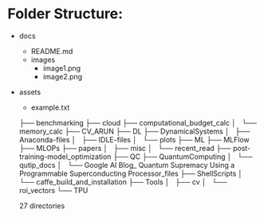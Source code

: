 # Folder Structure:

- docs
    - README.md
    - images
        - image1.png
        - image2.png
- assets
    - example.txt


  ├── benchmarking
  ├── cloud
  ├── computational_budget_calc
  │   └── memory_calc
  ├── CV_ARUN
  ├── DL
  ├── DynamicalSystems
  │   ├── Anaconda-files
  │   ├── IDLE-files
  │   └── plots
  ├── ML
  ├── MLFlow
  ├── MLOPs
  ├── papers
  │   ├── misc
  │   └── recent_read
  ├── post-training-model_optimization
  ├── QC
  ├── QuantumComputing
  │   └── qutip_docs
  │       └── Google AI Blog_ Quantum Supremacy Using a Programmable Superconducting Processor_files
  ├── ShellScripts
  │   └── caffe_build_and_installation
  ├── Tools
  │   ├── cv
  │   └── roi_vectors
  └── TPU

  27 directories
